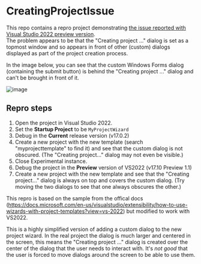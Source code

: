 # CreatingProjectIssue

This repo contains a repro project demonstrating [the issue reported with Visual Studio 2022 preview version](https://developercommunity.visualstudio.com/t/creating-project-dialog-is-always-on-top-in-vs2022/1608136).  
The problem appears to be that the "Creating project ..." dialog is set as a topmost window and so appears in front of other (custom) dialogs displayed as part of the project creation process.

In the image below, you can see that the custom Windows Forms dialog (containing the submit button) is behind the "Creating project ..." dialog and can't be brought in front of it.

![image](https://user-images.githubusercontent.com/189547/145212047-a311d722-cf1a-4ced-87dc-199eeb2dc9da.png)

## Repro steps

1. Open the project in Visual Studio 2022.
2. Set the **Startup Project** to be `MyProjectWizard`
3. Debug in the **Current** release version (v17.0.2)
4. Create a new project with the new template (search "myprojecttemplate" to find it) and see that the custom dialog is not obscured. (The "Creating project..." dialog may not even be visible.)
5. Close Experimental instance.
6. Debug the project in the **Preview** version of VS2022 (v17.10 Preview 1.1)
7. Create a new project with the new template and see that the "Creating project..." dialog is always on top and covers the custom dialog. (Try moving the two dialogs to see that one always obscures the other.)

This repro is based on the sample from the offical docs (https://docs.microsoft.com/en-us/visualstudio/extensibility/how-to-use-wizards-with-project-templates?view=vs-2022) but modified to work with VS2022.

This is a highly simplified version of adding a custom dialog to the new project wizard. In the real project the dialog is much larger and centered in the screen, this means the "Creating project ..." dialog is created over the center of the dialog that the user needs to interact with. It's _not good_ that the user is forced to move dialogs around the screen to be able to use them.
